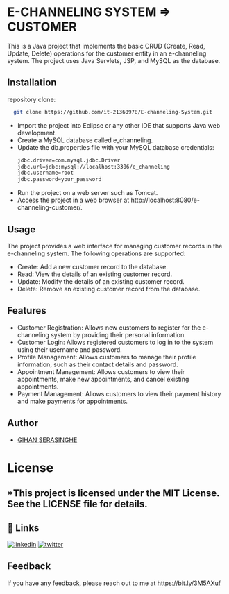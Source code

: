 # E-CHANNELING SYSTEM => CUSTOMER 
This is a Java project that implements the basic CRUD (Create, Read, Update, Delete) operations for the customer entity in an e-channeling system. The project uses Java Servlets, JSP, and MySQL as the database.

## Installation

 repository clone:

```bash
  git clone https://github.com/it-21360978/E-channeling-System.git

```
<ul>
<li>Import the project into Eclipse or any other IDE that supports Java web development.</li>

<li>Create a MySQL database called e_channeling.</li>

<li>Update the db.properties file with your MySQL database credentials:</li>

```bash
jdbc.driver=com.mysql.jdbc.Driver
jdbc.url=jdbc:mysql://localhost:3306/e_channeling
jdbc.username=root
jdbc.password=your_password
```

<li>Run the project on a web server such as Tomcat.</li>

<li>Access the project in a web browser at http://localhost:8080/e-channeling-customer/.</li>

</ul>

## Usage
The project provides a web interface for managing customer records in the e-channeling system. The following operations are supported:
<ul>
<li>Create: Add a new customer record to the database.</li>

<li>Read: View the details of an existing customer record.</li>

<li>Update: Modify the details of an existing customer record.</li>

<li>Delete: Remove an existing customer record from the database.</li>
</ul>

## Features
<ul>
<li>Customer Registration: Allows new customers to register for the e-channeling system by providing their personal information.</li>

<li>Customer Login: Allows registered customers to log in to the system using their username and password.</li>

<li>Profile Management: Allows customers to manage their profile information, such as their contact details and password.</li>

<li>Appointment Management: Allows customers to view their appointments, make new appointments, and cancel existing appointments.</li>

<li>Payment Management: Allows customers to view their payment history and make payments for appointments.</li></ul>

## Author

- [GIHAN SERASINGHE](https://github.com/it-21360978)

# License
## *This project is licensed under the MIT License. See the LICENSE file for details.

## 🔗 Links
[![linkedin](https://img.shields.io/badge/linkedin-0A66C2?style=for-the-badge&logo=linkedin&logoColor=white)](https://www.linkedin.com/in/gihan-serasinghe-457033264)
[![twitter](https://img.shields.io/badge/twitter-1DA1F2?style=for-the-badge&logo=twitter&logoColor=white)](https://twitter.com/SrasingheG)

## Feedback

If you have any feedback, please reach out to me at https://bit.ly/3M5AXuf